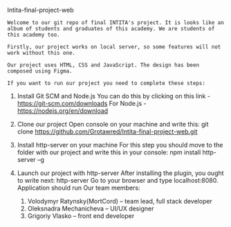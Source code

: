 Intita-final-project-web

	Welcome to our git repo of final INTITA's project. It is looks like an album of students and graduates of this academy. We are students of this academy too.

	Firstly, our project works on local server, so some features will not work without this one.

	Our project uses HTML, CSS and JavaScript. The design has been composed using Figma.

	If you want to run our project you need to complete these steps:
1. Install Git SCM and Node.js
		You can do this by clicking on this link - https://git-scm.com/downloads
		For Node.js - https://nodejs.org/en/download

2. Clone our project
	Open console on your machine and write this:
	git clone https://github.com/Grotawred/Intita-final-project-web.git

3. Install http-server on your machine
		For this step you should move to the folder with our 		project and write this in your console:
		npm install http-server –g
	
4. Launch our project with http-server
	After installing the plugin, you ought to write next:
	http-server
	Go to your browser and type localhost:8080.
	Application should run
Our team members:
	1. Volodymyr Ratynsky(MortCord) – team lead, full stack developer
	2. Oleksnadra Mechanicheva – UI/UX designer
	3. Grigoriy Vlasko – front end developer




